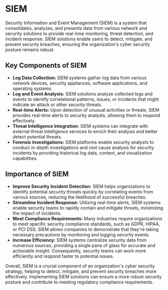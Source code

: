 # SIEM

Security Information and Event Management (SIEM) is a system that consolidates, analyzes, and presents data from various network and security solutions to provide real-time monitoring, threat detection, and incident response. SIEM solutions enable users to detect, mitigate, and prevent security breaches, ensuring the organization's cyber security posture remains robust.

## Key Components of SIEM

- **Log Data Collection:** SIEM systems gather log data from various network devices, security appliances, software applications, and operating systems.
- **Log and Event Analysis:** SIEM solutions analyze collected logs and events to identify correlational patterns, issues, or incidents that might indicate an attack or other security threats.
- **Real-time Alerts:** Upon detection of unusual activities or threats, SIEM provides real-time alerts to security analysts, allowing them to respond effectively.
- **Threat Intelligence Integration:** SIEM systems can integrate with external threat intelligence services to enrich their analysis and better detect potential threats.
- **Forensic Investigations:** SIEM platforms enable security analysts to conduct in-depth investigations and root cause analysis for security incidents by providing historical log data, context, and visualization capabilities.

## Importance of SIEM

- **Improve Security Incident Detection:** SIEM helps organizations to identify potential security threats quickly by correlating events from various sources, reducing the likelihood of successful breaches.
- **Streamline Incident Response:** Utilizing real-time alerts, SIEM systems enable security teams to rapidly contain and mitigate threats, minimizing the impact of incidents.
- **Meet Compliance Requirements:** Many industries require organizations to meet specific security compliance standards, such as GDPR, HIPAA, or PCI DSS. SIEM allows companies to demonstrate that they're taking necessary precautions by monitoring and logging security events.
- **Increase Efficiency:** SIEM systems centralize security data from numerous sources, providing a single pane of glass for accurate and actionable insight. Consequently, security teams can work more efficiently and respond faster to potential issues.

Overall, SIEM is a crucial component of an organization's cyber security strategy, helping to detect, mitigate, and prevent security breaches more effectively. Implementing SIEM solutions can ensure a more robust security posture and contribute to meeting regulatory compliance requirements.
